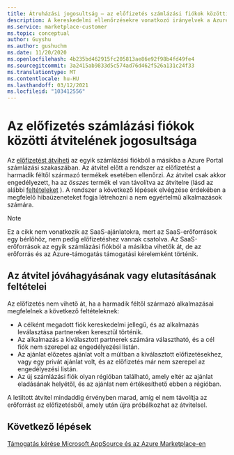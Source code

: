 ```yaml
---
title: Átruházási jogosultság – az előfizetés számlázási fiókok közötti továbbítására vonatkozó irányelvek, Azure Marketplace
description: A kereskedelmi ellenőrzésekre vonatkozó irányelvek a Azure Portalban lévő számlázási fiókok közötti előfizetés átadása előtt.
ms.service: marketplace-customer
ms.topic: conceptual
author: Guyshu
ms.author: gushuchm
ms.date: 11/20/2020
ms.openlocfilehash: 4b235bd462915fc205813ae86e92f98b4fd49fe4
ms.sourcegitcommit: 3a2415ab9833d5c574ad76d462f526a131c24f33
ms.translationtype: MT
ms.contentlocale: hu-HU
ms.lasthandoff: 03/12/2021
ms.locfileid: "103412556"
---
```

# <a name="transfer-eligibility-for-a-subscription-between-billing-accounts"></a>Az előfizetés számlázási fiókok közötti átvitelének jogosultsága

Az [előfizetést átviheti](/azure/cost-management-billing/understand/subscription-transfer) az egyik számlázási fiókból a másikba a Azure Portal számlázási szakaszában. Az átvitel előtt a rendszer az előfizetést a harmadik féltől származó termékek esetében ellenőrzi. Az átvitel csak akkor engedélyezett, ha az *összes* termék el van távolítva az átvitelre (lásd az alábbi [feltételeket](#criteria-for-transfer-approval-or-denial) ). A rendszer a következő lépések elvégzése érdekében a megfelelő hibaüzeneteket fogja létrehozni a nem egyértelmű alkalmazások számára.

> [!NOTE]
> Ez a cikk nem vonatkozik az SaaS-ajánlatokra, mert az SaaS-erőforrások egy bérlőhöz, nem pedig előfizetéshez vannak csatolva. Az SaaS-erőforrások az egyik számlázási fiókból a másikba vihetők át, de az erőforrás és az Azure-támogatás támogatási kérelemként történik.

## <a name="criteria-for-transfer-approval-or-denial"></a>Az átvitel jóváhagyásának vagy elutasításának feltételei

Az előfizetés nem vihető át, ha a harmadik féltől származó alkalmazásai megfelelnek a következő feltételeknek:

- A célként megadott fiók kereskedelmi jellegű, és az alkalmazás leválasztása partnereken keresztül történik.
- Az alkalmazás a kiválasztott partnerek számára választható, és a cél fiók nem szerepel az engedélyezési listán.
- Az ajánlat előzetes ajánlat volt a múltban a kiválasztott előfizetésekhez, vagy egy privát ajánlat volt, és az előfizetés már nem szerepel az engedélyezési listán.
- Az új számlázási fiók olyan régióban található, amely eltér az ajánlat eladásának helyétől, és az ajánlat nem értékesíthető ebben a régióban.

A letiltott átvitel mindaddig érvényben marad, amíg el nem távolítja az erőforrást az előfizetésből, amely után újra próbálkozhat az átvitelsel.

## <a name="next-steps"></a>Következő lépések

[Támogatás kérése Microsoft AppSource és az Azure Marketplace-en](get-support.md)

